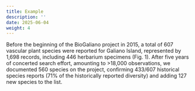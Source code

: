 ```yaml
---
title: Example
description: ''
date: 2025-06-04
weight: 4
---
```


Before the beginning of the BioGaliano project in 2015, a total of 607 vascular plant species were reported for Galiano Island, represented by 1,698 records, including 446 herbarium specimens (Fig. 1). 
After five years of concerted search effort, amounting to >18,000 observations, we documented 560 species on the project, confirming 433/607 historical species reports (71% of the historically reported diversity) and adding 127 new species to the list.
